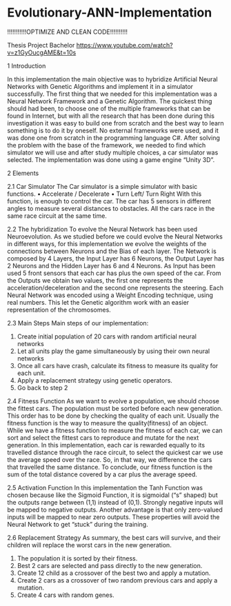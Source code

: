 # Evolutionary-ANN-Implementation
!!!!!!!!!!!OPTIMIZE AND CLEAN CODE!!!!!!!!!!

Thesis Project Bachelor
https://www.youtube.com/watch?v=z1GyOucgAME&t=10s

1 Introduction

In this implementation the main objective was to hybridize Artificial Neural Networks with Genetic Algorithms and implement it in a simulator successfully. 
The first thing that we needed for this implementation was a Neural Network Framework and a Genetic Algorithm. The quickest thing should had been, to choose one of the multiple frameworks that can be found in Internet, but with all the research that has been done during this investigation it was easy to build one from scratch and the best way to learn something is to do it by oneself. 
No external frameworks were used, and it was done one from scratch in the programming language C#. 
After solving the problem with the base of the framework, we needed to find which simulator we will use and after study multiple choices, a car simulator was selected. 
The implementation was done using a game engine “Unity 3D”. 

 
2 Elements 

2.1 Car Simulator 
The Car simulator is a simple simulator with basic functions. 
• Accelerate / Decelerate • Turn Left/ Turn Right 
With this function, is enough to control the car. The car has 5 sensors in different angles to measure several distances to obstacles. 
All the cars race in the same race circuit at the same time. 

 
2.2 The hybridization 
To evolve the Neural Network has been used Neuroevolution. As we studied before we could evolve the Neural Networks in different ways, for this implementation we evolve the weights of the connections between Neurons and the Bias of each layer. 
The Network is composed by 4 Layers, the Input Layer has 6 Neurons, the Output Layer has 2 Neurons and the Hidden Layer has 6 and 4 Neurons. 
As Input has been used 5 front sensors that each car has plus the own speed of the car. From the Outputs we obtain two values, the first one represents the acceleration/deceleration and the second one represents the steering. 
Each Neural Network was encoded using a Weight Encoding technique, using real numbers. This let the Genetic algorithm work with an easier representation of the chromosomes. 

 
2.3 Main Steps Main steps of our implementation: 
1. Create initial population of 20 cars with random artificial neural networks 
2. Let all units play the game simultaneously by using their own neural networks 
3. Once all cars have crash, calculate its fitness to measure its quality for each unit. 
4. Apply a replacement strategy using genetic operators.
5. Go back to step 2 
 
 
2.4 Fitness Function
As we want to evolve a population, we should choose the fittest cars. The population must be sorted before each new generation. This order has to be done by checking the quality of each unit. 
Usually the fitness function is the way to measure the quality(fitness) of an object. While we have a fitness function to measure the fitness of each car, we can sort and select the fittest cars to reproduce and mutate for the next generation. 
In this implementation, each car is rewarded equally to its travelled distance through the race circuit, to select the quickest car we use the average speed over the race. So, in that way, we difference the cars that travelled the same distance. 
To conclude, our fitness function is the sum of the total distance covered by a car plus the average speed. 
 
 
2.5 Activation Function 
In this implementation the Tanh Function was chosen because like the Sigmoid Function, it is sigmoidal (“s” shaped) but the outputs range between (1,1) instead of (0,1). Strongly negative inputs will be mapped to negative outputs. Another advantage is that only zero-valued inputs will be mapped to near zero outputs. These properties will avoid the Neural Network to get “stuck” during the training. 
 
 
2.6 Replacement Strategy
As summary, the best cars will survive, and their children will replace the worst cars in the new generation. 
1. The population it is sorted by their fitness. 
2. Best 2 cars are selected and pass directly to the new generation. 
3. Create 12 child as a crossover of the best two and apply a mutation. 
4. Create 2 cars as a crossover of two random previous cars and apply a mutation. 
5. Create 4 cars with random genes.
